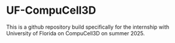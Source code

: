 # UF-CompuCell3D
This is a github repository build specifically for the internship with University of Florida on CompuCell3D on summer 2025.
